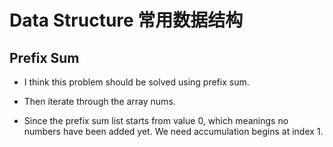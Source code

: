 # Data Structure 常用数据结构

## Prefix Sum

- I think this problem should be solved using prefix sum.

- Then iterate through the array nums.

- Since the prefix sum list starts from value 0, which meanings no numbers have been added yet. We need accumulation begins at index 1.
